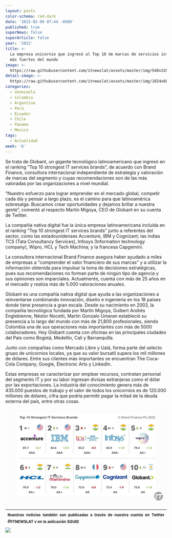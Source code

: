 ```yaml
---
layout: posts
color-schema: red-dark
date: '2022-02-09 07:44 -0500'
published: true
superNews: false
superArticle: false
year: '2022'
title: >-
  La empresa unicornio que ingresó al Top 10 de marcas de servicios informáticos
  más fuertes del mundo
image: >-
  https://raw.githubusercontent.com/itnewslat/assets/master/img/540x320/10-marcas-it-p.jpg
detail-image: >-
  https://raw.githubusercontent.com/itnewslat/assets/master/img/1024x680/10-marcas-it-g.jpg
categories:
  - Venezuela
  - Colombia
  - Argentina
  - Perú
  - Ecuador
  - Chile
  - Panama
  - Mexico
tags:
  - Actualidad
week: '6'
---
```

Se trata de Globant, un gigante tecnológico latinoamericano que ingresó en el ranking “Top 10 strongest IT services brands”, de acuerdo con Brand Finance, consultora internacional independiente de estrategia y valoración de marcas del segmento y cuyas recomendaciones son de las más valoradas por las organizaciones a nivel mundial.
 
“Nuestro esfuerzo para lograr emprender en el mercado global, competir cada día y pensar a largo plazo, es el camino para que latinoamérica sobresalga. Buscamos crear oportunidades y dejamos brillar a nuestra gente”, comentó al respecto Martín Migoya, CEO de Globant en su cuenta de Twitter.
 
La compañía nativa digital fue la única empresa latinoamericana  incluida en el ranking “Top 10 strongest IT services brands” junto a referentes del sector, como las estadounidenses Accenture, IBM y Cognizant; las indias TCS (Tata Consultancy Services), Infosys (Information technology company), Wipro, HCL y Tech Machina; y la francesa Capgemini.
 
La consultora internacional Brand Finance asegura haber ayudado a miles de empresas a "comprender el valor financiero de sus marcas" y a utilizar la información obtenida para impulsar la toma de decisiones estratégicas, pues sus recomendaciones no forman parte de ningún tipo de agencia y sus opiniones son imparciales. Actualmente, cuenta con más de 25 años en el mercado y realiza más de 5.000 valoraciones anuales.
 
Globant es una compañía nativa digital que ayuda a las organizaciones a reinventarse combinando innovación, diseño e ingeniería en los 18 países donde tiene presencia a gran escala. Desde su nacimiento en 2003, la compañía tecnológica fundada por Martín Migoya, Guibert Andrés Englebienne, Néstor Nocetti, Martin Gonzalo Umaran estableció su presencia a lo largo del mundo  con más de 21,800 profesionales, siendo Colombia una de sus operaciones más importantes con más de 5000 colaboradores. Hoy Globant cuenta con oficinas en las principales ciudades del País como Bogotá, Medellín, Cali y Barranquilla.
 
Junto con compañías como Mercado Libre y Ualá, forma parte del selecto grupo de unicornios locales, ya que su valor bursatil supera los mil millones de dólares. Entre sus clientes más importantes se encuentran The Coca-Cola Company, Google, Electronic Arts y LinkedIn.
 
Estas empresas se caracterizar por emplear recursos, contratan personal del segmento IT y por su labor ingresan divisas extranjeras como el dólar por las exportaciones. La industria del conocimiento genera más de 435.000 puestos de trabajo y el valor de todos los unicornios es de 120.000 millones de dólares, cifra que podría permitir pagar la mitad de la deuda externa del país, entre otras cosas.

![](https://raw.githubusercontent.com/itnewslat/assets/master/img/540x320/10-marcas-it-p.jpg)

<table style="height: 42px;" width="569">
<tbody>
<tr>
<td style="text-align: justify;"><sub><strong>Nuestras noticias también son publicadas a través de nuestra cuenta en Twitter <a href="https://twitter.com/itnewslat?lang=es">@ITNEWSLAT</a> y en la aplicación <a href="https://squidapp.co/en/">SQUID</a></strong></sub></td>
</tr>
</tbody>
</table>

<img src="https://tracker.metricool.com/c3po.jpg?hash=56f88a41e39ab42c063cc51676587a04"/>